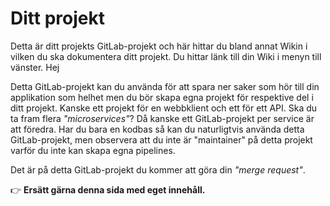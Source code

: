 # Ditt projekt

Detta är ditt projekts GitLab-projekt och här hittar du bland annat Wikin i vilken du ska dokumentera ditt projekt. Du hittar länk till din Wiki i menyn till vänster. Hej

Detta GitLab-projekt kan du använda för att spara ner saker som hör till din applikation som helhet men du bör skapa egna projekt för respektive del i ditt projekt. Kanske ett projekt för en webbklient och ett för ett API. Ska du ta fram flera _"microservices"_? Då kanske ett GitLab-projekt per service är att föredra. Har du bara en kodbas så kan du naturligtvis använda detta GitLab-projekt, men observera att du inte är "maintainer" på detta projekt varför du inte kan skapa egna pipelines.

Det är på detta GitLab-projekt du kommer att göra din _"merge request"_.

👉 __Ersätt gärna denna sida med eget innehåll.__
